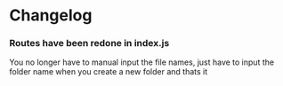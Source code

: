 # Changelog
### Routes have been redone in index.js
You no longer have to manual input the file names, just have to input the folder name when you create a new folder and thats it